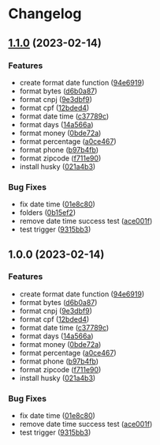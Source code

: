 # Changelog

## [1.1.0](https://github.com/onclass-learning/on-utilities/compare/v1.0.0...v1.1.0) (2023-02-14)


### Features

* create format date function ([94e6919](https://github.com/onclass-learning/on-utilities/commit/94e69199b25356e6ce2ca9a3979be451df2ebea8))
* format bytes ([d6b0a87](https://github.com/onclass-learning/on-utilities/commit/d6b0a870fdfbfcc1072497d2b8a6ef3ecbb719c4))
* format cnpj ([9e3dbf9](https://github.com/onclass-learning/on-utilities/commit/9e3dbf959afa6e5422fd0d48f4a16761af702ebe))
* format cpf ([12bded4](https://github.com/onclass-learning/on-utilities/commit/12bded460ca900e86e6a4c7f2e4ff946827376a3))
* format date time ([c37789c](https://github.com/onclass-learning/on-utilities/commit/c37789cb809180e82a5025714e05e073310f2a3e))
* format days ([14a566a](https://github.com/onclass-learning/on-utilities/commit/14a566aa78e0fd76275b2d0f9547ce8450b552cb))
* format money ([0bde72a](https://github.com/onclass-learning/on-utilities/commit/0bde72a178bf6228810cf00b4be2bf079e1b4966))
* format percentage ([a0ce467](https://github.com/onclass-learning/on-utilities/commit/a0ce467319caed58da46b0cdeaaab4e84001005c))
* format phone ([b97b4fb](https://github.com/onclass-learning/on-utilities/commit/b97b4fb0a02029a1b572c9eb4ef7dc181492cce5))
* format zipcode ([f711e90](https://github.com/onclass-learning/on-utilities/commit/f711e901317593ede76fe8a03a1d7c6367833509))
* install husky ([021a4b3](https://github.com/onclass-learning/on-utilities/commit/021a4b3a3a1e0d1782cf0e7accb8e9189402072f))


### Bug Fixes

* fix date time ([01e8c80](https://github.com/onclass-learning/on-utilities/commit/01e8c808a2517ad91ad879961ac5ebd2e31f2f23))
* folders ([0b15ef2](https://github.com/onclass-learning/on-utilities/commit/0b15ef29e14a3bf3caea24059d11d1c3eeda272e))
* remove date time success test ([ace001f](https://github.com/onclass-learning/on-utilities/commit/ace001f9d22d6b6c293a1ed1569f628cbdeaade2))
* test trigger ([9315bb3](https://github.com/onclass-learning/on-utilities/commit/9315bb33e90f251ac0634a92123d7ce1e045142a))

## 1.0.0 (2023-02-14)


### Features

* create format date function ([94e6919](https://github.com/onclass-learning/on-utilities/commit/94e69199b25356e6ce2ca9a3979be451df2ebea8))
* format bytes ([d6b0a87](https://github.com/onclass-learning/on-utilities/commit/d6b0a870fdfbfcc1072497d2b8a6ef3ecbb719c4))
* format cnpj ([9e3dbf9](https://github.com/onclass-learning/on-utilities/commit/9e3dbf959afa6e5422fd0d48f4a16761af702ebe))
* format cpf ([12bded4](https://github.com/onclass-learning/on-utilities/commit/12bded460ca900e86e6a4c7f2e4ff946827376a3))
* format date time ([c37789c](https://github.com/onclass-learning/on-utilities/commit/c37789cb809180e82a5025714e05e073310f2a3e))
* format days ([14a566a](https://github.com/onclass-learning/on-utilities/commit/14a566aa78e0fd76275b2d0f9547ce8450b552cb))
* format money ([0bde72a](https://github.com/onclass-learning/on-utilities/commit/0bde72a178bf6228810cf00b4be2bf079e1b4966))
* format percentage ([a0ce467](https://github.com/onclass-learning/on-utilities/commit/a0ce467319caed58da46b0cdeaaab4e84001005c))
* format phone ([b97b4fb](https://github.com/onclass-learning/on-utilities/commit/b97b4fb0a02029a1b572c9eb4ef7dc181492cce5))
* format zipcode ([f711e90](https://github.com/onclass-learning/on-utilities/commit/f711e901317593ede76fe8a03a1d7c6367833509))
* install husky ([021a4b3](https://github.com/onclass-learning/on-utilities/commit/021a4b3a3a1e0d1782cf0e7accb8e9189402072f))


### Bug Fixes

* fix date time ([01e8c80](https://github.com/onclass-learning/on-utilities/commit/01e8c808a2517ad91ad879961ac5ebd2e31f2f23))
* remove date time success test ([ace001f](https://github.com/onclass-learning/on-utilities/commit/ace001f9d22d6b6c293a1ed1569f628cbdeaade2))
* test trigger ([9315bb3](https://github.com/onclass-learning/on-utilities/commit/9315bb33e90f251ac0634a92123d7ce1e045142a))
